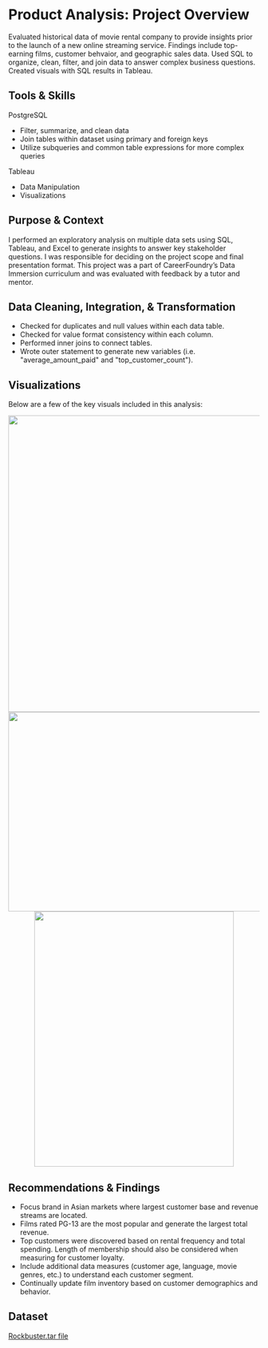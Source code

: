 # Product Analysis: Project Overview
Evaluated historical data of movie rental company to provide insights prior to the launch of a new online streaming service. Findings include top-earning films, customer behvaior, and geographic sales data. Used SQL to organize, clean, filter, and join data to answer complex business questions. Created visuals with SQL results in Tableau.

## Tools & Skills
PostgreSQL
* Filter, summarize, and clean data
* Join tables within dataset using primary and foreign keys
* Utilize subqueries and common table expressions for more complex queries

Tableau
* Data Manipulation
* Visualizations

## Purpose & Context
I performed an exploratory analysis on multiple data sets using SQL, Tableau, and Excel to generate insights to answer key stakeholder questions. I was responsible for deciding on the project scope and final presentation format. This project was a part of 
CareerFoundry’s Data Immersion curriculum and was evaluated with feedback by a tutor and mentor.

## Data Cleaning, Integration, & Transformation
* Checked for duplicates and null values within each data table.
* Checked for value format consistency within each column.
* Performed inner joins to connect tables.
* Wrote outer statement to generate new variables (i.e. "average_amount_paid" and "top_customer_count").

## Visualizations
Below are a few of the key visuals included in this analysis:
<p align="center">
<img src="https://github.com/ke177409/Product-Analysis/assets/118031032/cc8645e3-2c82-4aaa-a1dd-19541aeaa1cf" width="600" height="595">

<img src="https://github.com/ke177409/Product-Analysis/assets/118031032/eb6589fd-f029-49d5-9078-5d3114f023bc" width="600" height="400">

<img src="https://github.com/ke177409/Product-Analysis/assets/118031032/86e4c4ba-3c4e-4e21-97f6-d2215eeedf3d" width="400" height="512"/>
</p>

## Recommendations & Findings
* Focus brand in Asian markets where largest customer base and revenue streams are located.
* Films rated PG-13 are the most popular and generate the largest total revenue.
* Top customers were discovered based on rental frequency and total spending. Length of membership should also be considered when measuring for customer loyalty.
* Include additional data measures (customer age, language, movie genres, etc.) to understand each customer segment.
* Continually update film inventory based on customer demographics and behavior.

## Dataset
[Rockbuster.tar file](https://github.com/ke177409/Product-Analysis/blob/main/Rockbuster.zip)
